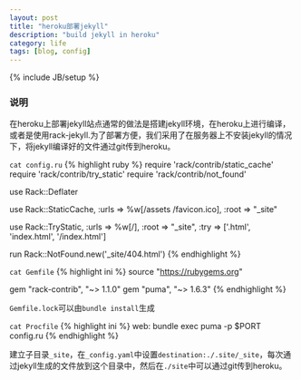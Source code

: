 ```yaml
---
layout: post
title: "heroku部署jekyll"
description: "build jekyll in heroku"
category: life
tags: [blog, config]
---
```

{% include JB/setup %}

### 说明

在heroku上部署jekyll站点通常的做法是搭建jekyll环境，在heroku上进行编译，或者是使用rack-jekyll.为了部署方便，我们采用了在服务器上不安装jekyll的情况下，将jekyll编译好的文件通过git传到heroku。

`cat config.ru`
{% highlight ruby %}
require 'rack/contrib/static_cache'
require 'rack/contrib/try_static'
require 'rack/contrib/not_found'

use Rack::Deflater

use Rack::StaticCache,
  :urls => %w[/assets /favicon.ico],
  :root => "_site"

use Rack::TryStatic,
  :urls => %w[/],
  :root => "_site",
  :try  => ['.html', 'index.html', '/index.html']

run Rack::NotFound.new('_site/404.html')
{% endhighlight %}
<!--more-->
`cat Gemfile`
{% highlight ini %}
source "https://rubygems.org"

gem "rack-contrib", "~> 1.1.0"
gem "puma", "~> 1.6.3"
{% endhighlight %}

`Gemfile.lock`可以由`bundle install`生成

`cat Procfile`
{% highlight ini %}
web:     bundle exec puma -p $PORT config.ru
{% endhighlight %}

建立子目录`_site`，在`_config.yaml`中设置`destination:./.site/_site`，每次通过jekyll生成的文件放到这个目录中，然后在`./site`中可以通过git传到heroku。
